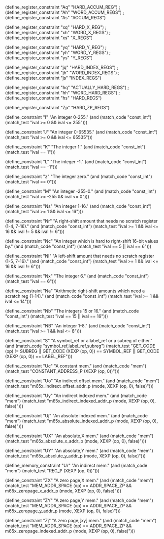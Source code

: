 (define_register_constraint "Aq" "HARD_ACCUM_REG")
;(define_register_constraint "Ah" "WORD_ACCUM_REGS")
;(define_register_constraint "As" "ACCUM_REGS")

(define_register_constraint "xq" "HARD_X_REG")
;(define_register_constraint "xh" "WORD_X_REGS")
;(define_register_constraint "xs" "X_REGS")

(define_register_constraint "yq" "HARD_Y_REG")
;(define_register_constraint "yh" "WORD_Y_REGS")
;(define_register_constraint "ys" "Y_REGS")

(define_register_constraint "jq" "HARD_INDEX_REGS")
;(define_register_constraint "jh" "WORD_INDEX_REGS")
;(define_register_constraint "js" "INDEX_REGS")

(define_register_constraint "hq" "ACTUALLY_HARD_REGS")
;(define_register_constraint "hh" "WORD_HARD_REGS")
;(define_register_constraint "hs" "HARD_REGS")

(define_register_constraint "Zp" "HARD_ZP_REGS")

(define_constraint "I"
  "An integer 0-255."
  (and (match_code "const_int")
       (match_test "ival >= 0 && ival <= 255")))

(define_constraint "J"
  "An integer 0-65535."
  (and (match_code "const_int")
       (match_test "ival >= 0 && ival <= 65535")))

(define_constraint "K"
  "The integer 1."
  (and (match_code "const_int")
       (match_test "ival == 1")))

(define_constraint "L"
  "The integer -1."
  (and (match_code "const_int")
       (match_test "ival == -1")))

(define_constraint "z"
  "The integer zero."
  (and (match_code "const_int")
       (match_test "ival == 0")))

(define_constraint "M"
  "An integer -255-0."
  (and (match_code "const_int")
       (match_test "ival >= -255 && ival <= 0")))

(define_constraint "Ns"
  "An integer 1-16."
  (and (match_code "const_int")
       (match_test "ival >= 1 && ival <= 16")))

(define_constraint "Nr"
  "A right-shift amount that needs no scratch register (1-4, 7-16)."
  (and (match_code "const_int")
       (match_test "ival >= 1 && ival <= 16 && ival != 5 && ival != 6")))

(define_constraint "Nc"
  "An integer which is hard to right-shift 16-bit values by."
  (and (match_code "const_int")
       (match_test "ival == 5 || ival == 6")))

(define_constraint "Nl"
  "A left-shift amount that needs no scratch register (1-5, 7-16)."
  (and (match_code "const_int")
       (match_test "ival >= 1 && ival <= 16 && ival != 6")))

(define_constraint "Nx"
  "The integer 6."
  (and (match_code "const_int")
       (match_test "ival == 6")))

(define_constraint "Na"
  "Arithmetic right-shift amounts which need a scratch reg (1-14)."
  (and (match_code "const_int")
       (match_test "ival >= 1 && ival <= 14")))

(define_constraint "Nb"
  "The integers 15 or 16."
  (and (match_code "const_int")
       (match_test "ival == 15 || ival == 16")))

(define_constraint "NB"
  "An integer 1-8."
  (and (match_code "const_int")
       (match_test "ival >= 1 && ival <= 8")))

(define_constraint "S"
  "A symbol_ref or a label_ref or a subreg of either."
  (and (match_code "symbol_ref,label_ref,subreg")
       (match_test "GET_CODE (op) != SUBREG
		    || GET_CODE (XEXP (op, 0)) == SYMBOL_REF
		    || GET_CODE (XEXP (op, 0)) == LABEL_REF")))

(define_constraint "Uc"
  "A constant mem."
  (and (match_code "mem")
       (match_test "CONSTANT_ADDRESS_P (XEXP (op, 0))")))

(define_constraint "Uo"
  "An indirect offset mem."
  (and (match_code "mem")
       (match_test "m65x_indirect_offset_addr_p (mode, XEXP (op, 0), false)")))

(define_constraint "Uy"
  "An indirect indexed mem."
  (and (match_code "mem")
       (match_test "m65x_indirect_indexed_addr_p (mode, XEXP (op, 0), false)")))

(define_constraint "Uj"
  "An absolute indexed mem."
  (and (match_code "mem")
       (match_test "m65x_absolute_indexed_addr_p (mode, XEXP (op, 0), false)")))

(define_constraint "UX"
  "An absolute,X mem."
  (and (match_code "mem")
       (match_test "m65x_absolute_x_addr_p (mode, XEXP (op, 0), false)")))

(define_constraint "UY"
  "An absolute,Y mem."
  (and (match_code "mem")
       (match_test "m65x_absolute_y_addr_p (mode, XEXP (op, 0), false)")))

(define_memory_constraint "Ur"
  "An indirect mem."
  (and (match_code "mem")
       (match_test "REG_P (XEXP (op, 0))")))

(define_constraint "ZX"
  "A zero page,X mem."
  (and (match_code "mem")
       (match_test "MEM_ADDR_SPACE (op) == ADDR_SPACE_ZP
		    && m65x_zeropage_x_addr_p (mode, XEXP (op, 0), false)")))

(define_constraint "ZY"
  "A zero page,Y mem."
  (and (match_code "mem")
       (match_test "MEM_ADDR_SPACE (op) == ADDR_SPACE_ZP
		    && m65x_zeropage_y_addr_p (mode, XEXP (op, 0), false)")))

(define_constraint "Zj"
  "A zero page,[xy] mem."
  (and (match_code "mem")
       (match_test "MEM_ADDR_SPACE (op) == ADDR_SPACE_ZP
		    && m65x_zeropage_indexed_addr_p (mode, XEXP (op, 0),
						     false)")))
